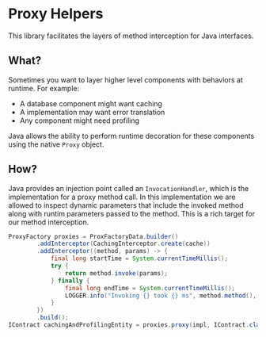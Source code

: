 # Proxy Helpers

This library facilitates the layers of method interception for Java interfaces.

## What?

Sometimes you want to layer higher level components with behaviors at runtime.
For example:

- A database component might want caching
- A implementation may want error translation
- Any component might need profiling

Java allows the ability to perform runtime decoration for these components using
the native `Proxy` object.

## How?

Java provides an injection point called an `InvocationHandler`, which is the
implementation for a proxy method call. In this implementation we are allowed
to inspect dynamic parameters that include the invoked method along with runtim
parameters passed to the method. This is a rich target for our method interception.

``` java
ProxyFactory proxies = ProxFactoryData.builder()
        .addInterceptor(CachingInterceptor.create(cache))
        .addInterceptor((method, params) -> {
            final long startTime = System.currentTimeMillis();
            try {
                return method.invoke(params);
            } finally {
                final long endTime = System.currentTimeMillis();
                LOGGER.info("Invoking {} took {} ms", method.method(), endTime - startTime);
            }
        })
        .build();
IContract cachingAndProfilingEntity = proxies.proxy(impl, IContract.class);
```
